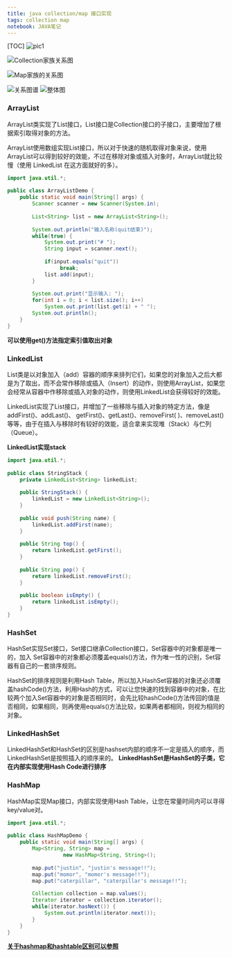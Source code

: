 ```yaml
---
title: java collection/map 接口实现
tags: collection map
notebook: JAVA笔记
---
```


[TOC]
![pic1](http://www.hollischuang.com/wp-content/uploads/2016/03/CollectionVsCollections.jpeg)

![Collection家族关系图](http://www.hollischuang.com/wp-content/uploads/2016/03/java-collection-hierarchy.jpeg)

![Map家族的关系图](http://www.hollischuang.com/wp-content/uploads/2016/03/MapClassHierarchy-600x354.jpg)

![关系图谱](http://www.hollischuang.com/wp-content/uploads/2016/03/collection-summary.png)
![整体图](http://upload-images.jianshu.io/upload_images/1594931-d1061afa6f0cbc96.png?imageMogr2/auto-orient/strip%7CimageView2/2/w/1240)
### ArrayList
ArrayList类实现了List接口，List接口是Collection接口的子接口，主要增加了根据索引取得对象的方法。

ArrayList使用数组实现List接口，所以对于快速的随机取得对象来说，使用ArrayList可以得到较好的效能，不过在移除对象或插入对象时，ArrayList就比较慢（使用 LinkedList 在这方面就好的多）。

``` java
import java.util.*;
 
public class ArrayListDemo {
    public static void main(String[] args) {
        Scanner scanner = new Scanner(System.in);
         
        List<String> list = new ArrayList<String>();
        
        System.out.println("输入名称(quit结束)"); 
        while(true) { 
            System.out.print("# "); 
            String input = scanner.next(); 
 
            if(input.equals("quit"))
                 break; 
            list.add(input); 
        }
        
        System.out.print("显示输入: "); 
        for(int i = 0; i < list.size(); i++) 
            System.out.print(list.get(i) + " "); 
        System.out.println(); 
    }
}
```
**可以使用get()方法指定索引值取出对象**

### LinkedList

List类是以对象加入（add）容器的顺序来排列它们，如果您的对象加入之后大都是为了取出，而不会常作移除或插入（Insert）的动作，则使用ArrayList，如果您会经常从容器中作移除或插入对象的动作，则使用LinkedList会获得较好的效能。

LinkedList实现了List接口，并增加了一些移除与插入对象的特定方法，像是addFirst()、addLast()、 getFirst()、getLast()、removeFirst( )、removeLast()等等，由于在插入与移除时有较好的效能，适合拿来实现堆（Stack）与伫列（Queue）。

**LinkedList实现stack**
``` java
import java.util.*;
 
public class StringStack {
    private LinkedList<String> linkedList;
    
    public StringStack() {
        linkedList = new LinkedList<String>();
    }
    
    public void push(String name) { 
        linkedList.addFirst(name);
    }
    
    public String top() {
        return linkedList.getFirst();
    }
    
    public String pop() {
        return linkedList.removeFirst();
    }
 
    public boolean isEmpty() {
        return linkedList.isEmpty();
    }
} 
```

### HashSet

HashSet实现Set接口，Set接口继承Collection接口，Set容器中的对象都是唯一的，加入 Set容器中的对象都必须覆盖equals()方法，作为唯一性的识别，Set容器有自己的一套排序规则。

HashSet的排序规则是利用Hash Table，所以加入HashSet容器的对象还必须覆盖hashCode()方法，利用Hash的方式，可以让您快速的找到容器中的对象，在比较两个加入Set容器中的对象是否相同时，会先比较hashCode()方法传回的值是否相同，如果相同，则再使用equals()方法比较，如果两者都相同，则视为相同的对象。

### LinkedHashSet

LinkedHashSet和HashSet的区别是hashset内部的顺序不一定是插入的顺序，而LinkedHashSet是按照插入的顺序来的。
**LinkedHashSet是HashSet的子类，它在内部实现使用Hash Code进行排序**

### HashMap

HashMap实现Map接口，内部实现使用Hash Table，让您在常量时间内可以寻得key/value对。

``` java
import java.util.*;
 
public class HashMapDemo {
    public static void main(String[] args) {
        Map<String, String> map = 
                  new HashMap<String, String>();
 
        map.put("justin", "justin's message!!");
        map.put("momor", "momor's message!!");
        map.put("caterpillar", "caterpillar's message!!");
        
        Collection collection = map.values();
        Iterator iterator = collection.iterator();
        while(iterator.hasNext()) {
            System.out.println(iterator.next());
        }
    }
} 
```

**[关于hashmap和hashtable区别可以参照](http://blog.csdn.net/Double2hao/article/details/53411594)**